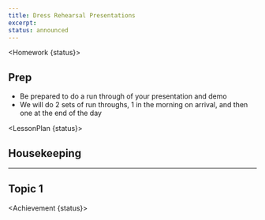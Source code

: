 ```yaml
---
title: Dress Rehearsal Presentations
excerpt:
status: announced
---
```


<script>
	import Homework from "$lib/components/Homework.svelte";
	import LessonPlan from "$lib/components/LessonPlan.svelte";
	import Achievement from "$lib/components/Achievement.svelte";
</script>

<Homework {status}>

<h2>Prep</h2>

- Be prepared to do a run through of your presentation and demo
- We will do 2 sets of run throughs, 1 in the morning on arrival, and then one at the end of the day

</Homework>

<LessonPlan {status}>

## Housekeeping

---

## Topic 1

</LessonPlan>

<Achievement {status}>

</Achievement>
